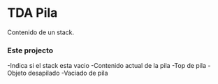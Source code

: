 # TDA Pila

Contenido de un stack.

### Este projecto

-Indica si el stack esta vacio
-Contenido actual de la pila
-Top de pila
-Objeto desapilado 
-Vaciado de pila